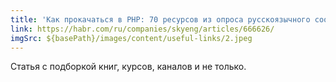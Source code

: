 ```yaml
---
title: 'Как прокачаться в PHP: 70 ресурсов из опроса русскоязычного сообщества'
link: https://habr.com/ru/companies/skyeng/articles/666626/
imgSrc: ${basePath}/images/content/useful-links/2.jpeg
---
```


Статья с подборкой книг, курсов, каналов и не только.
